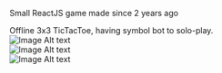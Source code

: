 Small ReactJS game made since 2 years ago

Offline 3x3 TicTacToe, having symbol bot to solo-play.
</br>
![Image Alt text](/assets/demo.jpg)
</br>
![Image Alt text](/assets/demo1.jpg)
</br>
![Image Alt text](/assets/demo2.jpg)